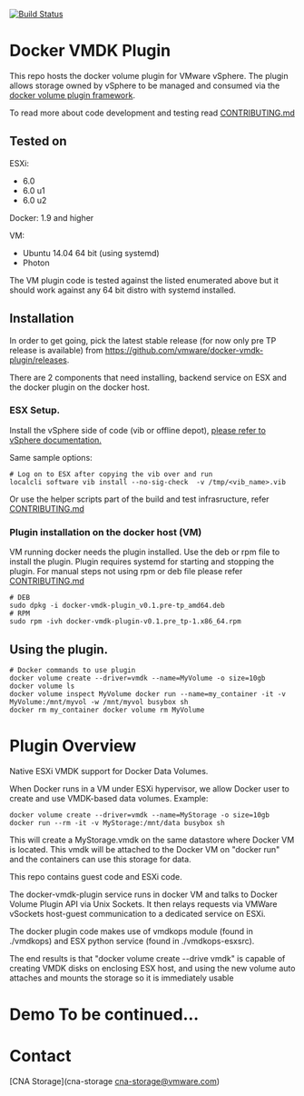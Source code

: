 [![Build
Status](https://ci.vmware.run/api/badges/vmware/docker-vmdk-plugin/status.svg)](https://ci.vmware.run/vmware/docker-vmdk-plugin)

# Docker VMDK Plugin

This repo hosts the docker volume plugin for VMware vSphere. The plugin allows
storage owned by vSphere to be managed and consumed via the [docker volume
plugin framework](https://docs.docker.com/engine/extend/plugins_volume/).

To read more about code development and testing read
[CONTRIBUTING.md](https://github.com/vmware/docker-vmdk-plugin/blob/master/CONTRIBUTING.md)

## Tested on

ESXi:

- 6.0
- 6.0 u1
- 6.0 u2

Docker: 1.9 and higher

VM:
- Ubuntu 14.04 64 bit (using systemd)
- Photon

The VM plugin code is tested against the listed enumerated above but it should
work against any 64 bit distro with systemd installed.

## Installation

In order to get going, pick the latest stable release (for now
only pre TP release is available) from
https://github.com/vmware/docker-vmdk-plugin/releases.

There are 2 components that need installing, backend service on ESX and the docker
plugin on the docker host.

### ESX Setup.

Install the vSphere side of code (vib or offline depot), [please refer to
vSphere documentation.](http://pubs.vmware.com/vsphere-60/index.jsp#com.vmware.vsphere.install.doc/GUID-29491174-238E-4708-A78F-8FE95156D6A3.html#GUID-29491174-238E-4708-A78F-8FE95156D6A3)

Same sample options:
```
# Log on to ESX after copying the vib over and run
localcli software vib install --no-sig-check  -v /tmp/<vib_name>.vib
```
Or use the helper scripts part of the build and test infrasructure, refer
[CONTRIBUTING.md](https://github.com/vmware/docker-vmdk-plugin/blob/master/CONTRIBUTING.md)

### Plugin installation on the docker host (VM)

VM running docker needs the plugin installed. Use the deb or rpm file to
install the plugin. Plugin requires systemd for starting and stopping the
plugin. For manual steps not using rpm or deb file please refer
[CONTRIBUTING.md](https://github.com/vmware/docker-vmdk-plugin/blob/master/CONTRIBUTING.md)

```
# DEB
sudo dpkg -i docker-vmdk-plugin_v0.1.pre-tp_amd64.deb
# RPM
sudo rpm -ivh docker-vmdk-plugin-v0.1.pre_tp-1.x86_64.rpm
```

## Using the plugin.

```
# Docker commands to use plugin
docker volume create --driver=vmdk --name=MyVolume -o size=10gb
docker volume ls
docker volume inspect MyVolume docker run --name=my_container -it -v MyVolume:/mnt/myvol -w /mnt/myvol busybox sh
docker rm my_container docker volume rm MyVolume
```

# Plugin Overview

Native ESXi VMDK support for Docker Data Volumes.

When Docker runs in a VM under ESXi hypervisor, we allow Docker user to create
and use VMDK-based data volumes. Example:

```
docker volume create --driver=vmdk --name=MyStorage -o size=10gb
docker run --rm -it -v MyStorage:/mnt/data busybox sh
```

This will create a MyStorage.vmdk on the same datastore where Docker VM is
located. This vmdk will be attached to the Docker VM on "docker run" and the
containers can use this storage for data.

This repo contains guest code and ESXi code.

The docker-vmdk-plugin service runs in docker VM and talks to Docker Volume
Plugin API via Unix Sockets. It then relays requests via VMWare vSockets
host-guest communication to a dedicated service on ESXi.

The docker plugin code makes use of  vmdkops module  (found  in ./vmdkops) and
ESX python service (found in ./vmdkops-esxsrc).

The end results is that "docker volume create --drive vmdk" is capable of
creating VMDK disks on enclosing ESX host, and using the new volume auto
attaches and mounts the storage so it is immediately usable

# Demo To be continued...

# Contact

[CNA Storage](cna-storage <cna-storage@vmware.com>)
